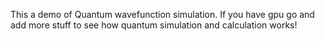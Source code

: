 This a demo of Quantum wavefunction simulation. If you have gpu go and add more stuff to see how quantum simulation and calculation works!
